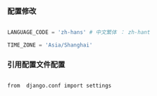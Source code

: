 ### 配置修改

```python

LANGUAGE_CODE = 'zh-hans' # 中文繁体 ： zh-hant

TIME_ZONE = 'Asia/Shanghai' 

```

### 引用配置文件配置
```python?linenums

from  django.conf import settings

```